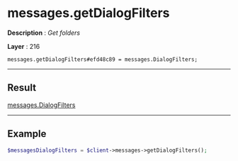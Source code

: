 # messages.getDialogFilters

**Description** : *Get folders*

**Layer** : 216

```tl
messages.getDialogFilters#efd48c89 = messages.DialogFilters;
```

---

## Result

[messages.DialogFilters](type/messages.DialogFilters)

---

## Example

```php
$messagesDialogFilters = $client->messages->getDialogFilters();
```